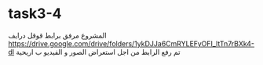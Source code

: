 # task3-4
المشروع مرفق برابط قوقل درايف https://drive.google.com/drive/folders/1ykDJJa6CmRYLEFyOFI_ltTn7rBXk4-dl
تم رفع الرابط من اجل استعراض الصور و الفيديو ب اريحية
